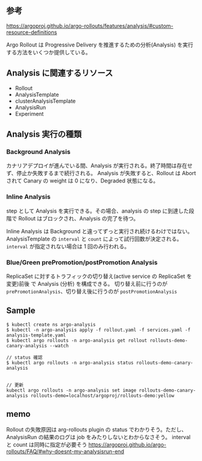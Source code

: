 ## 参考

https://argoproj.github.io/argo-rollouts/features/analysis/#custom-resource-definitions

Argo Rollout は Progressive Delivery を推進するための分析(Analysis) を実行する方法をいくつか提供している。

## Analysis に関連するリソース

- Rollout
- AnalysisTemplate
- clusterAnalysisTemplate
- AnalysisRun
- Experiment

## Analysis 実行の種類

### Background Analysis

カナリアデプロイが進んでいる間、Analysis が実行される。終了時間は存在せず、停止か失敗するまで続行される。
Analysis が失敗すると、Rollout は Abort されて Canary の weight は 0 になり、Degraded 状態になる。

### Inline Analysis

step として Analysis を実行できる。その場合、analysis の step に到達した段階で Rollout はブロックされ、Analysis の完了を待つ。

Inline Analysis は Background と違ってずっと実行され続けるわけではない。AnalysisTemplate の `interval` と `count` によって試行回数が決定される。`interval` が指定されない場合は 1 回のみ行われる。

### Blue/Green prePromotion/postPromotion Analysis

ReplicaSet に対するトラフィックの切り替え(active service の ReplicaSet を変更)前後 で Analysis (分析) を構成できる。
切り替え前に行うのが `prePromotionAnalysis`、切り替え後に行うのが `postPromotionAnalysis`

## Sample

```
$ kubectl create ns argo-analysis
$ kubectl -n argo-analysis apply -f rollout.yaml -f services.yaml -f analysis-template.yaml
$ kubectl argo rollouts -n argo-analysis get rollout rollouts-demo-canary-analysis --watch

// status 確認
$ kubectl argo rollouts -n argo-analysis status rollouts-demo-canary-analysis


// 更新
kubectl argo rollouts -n argo-analysis set image rollouts-demo-canary-analysis rollouts-demo=localhost/argoproj/rollouts-demo:yellow

```

## memo

Rollout の失敗原因は arg-rollouts plugin の status でわかりそう。ただし、AnalysisRun の結果のログは job をみたりしないとわからなさそう。
interval と count は同時に指定が必要そう
https://argoproj.github.io/argo-rollouts/FAQ/#why-doesnt-my-analysisrun-end
